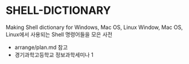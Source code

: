 # SHELL-DICTIONARY
Making Shell dictionary for Windows, Mac OS, Linux 
Window, Mac OS, Linux에서 사용되는 Shell 명령어들을 모은 사전
- arrange/plan.md 참고
- 경기과학고등학교 정보과학세미나 1
